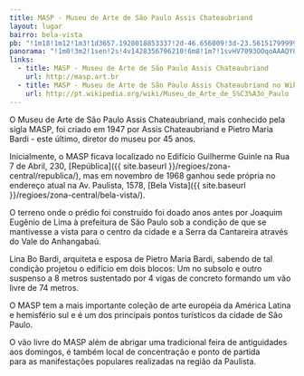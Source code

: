 ```yaml
---
title: MASP - Museu de Arte de São Paulo Assis Chateaubriand
layout: lugar
bairro: bela-vista
pb: "!1m18!1m12!1m3!1d3657.1928018853337!2d-46.656009!3d-23.561517999999996!2m3!1f0!2f0!3f0!3m2!1i1024!2i768!4f13.1!3m3!1m2!1s0x94ce59ceb1eb771f%3A0xe904f6a669744da1!2sMuseum+of+Art+of+S%C3%A3o+Paulo+Assis+Chateaubriand!5e0!3m2!1sen!2sbr!4v1427339675972"
panorama: "!1m0!3m2!1sen!2s!4v1428356796210!6m8!1m7!1svHV7093OOqoAAAQY81T-FA!2m2!1d-23.561882!2d-46.656018!3f357.8767067404451!4f-2.22522348570962!5f0.7820865974627469"
links: 
  - title: MASP - Museu de Arte de São Paulo Assis Chateaubriand
    url: http://masp.art.br
  - title: MASP - Museu de Arte de São Paulo Assis Chateaubriand no Wikipedia
    url: http://pt.wikipedia.org/wiki/Museu_de_Arte_de_S%C3%A3o_Paulo
---
```

O Museu de Arte de São Paulo Assis Chateaubriand, mais conhecido pela sigla MASP, foi criado em 1947 por Assis Chateaubriand e Pietro Maria Bardi - este último, diretor do museu por 45 anos.

Inicialmente, o MASP ficava localizado no Edifício Guilherme Guinle na Rua 7 de Abril, 230, [República]({{ site.baseurl }}/regioes/zona-central/republica/), mas em novembro de 1968 ganhou sede própria no endereço atual na Av. Paulista, 1578, [Bela Vista]({{ site.baseurl }}/regioes/zona-central/bela-vista/).

O terreno onde o prédio foi construído foi doado anos antes por Joaquim Eugênio de Lima à prefeitura de São Paulo sob a condição de que se mantivesse a vista para o centro da cidade e a Serra da Cantareira através do Vale do Anhangabaú.

Lina Bo Bardi, arquiteta e esposa de Pietro Maria Bardi, sabendo de tal condição projetou o edifício em dois blocos: Um no subsolo e outro suspenso a 8 metros sustentado por 4 vigas de concreto formando um vão livre de 74 metros.

O MASP tem a mais importante coleção de arte européia da América Latina e hemisfério sul e é um dos principais pontos turísticos da cidade de São Paulo.

O vão livre do MASP além de abrigar uma tradicional feira de antiguidades aos domingos, é também local de concentração e ponto de partida para as manifestações populares realizadas na região da Paulista.
